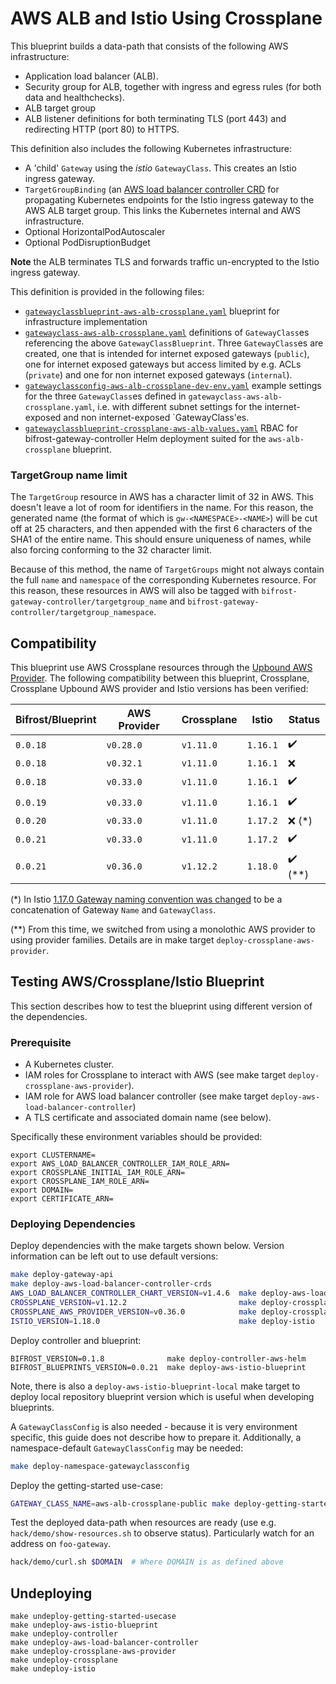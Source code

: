 # AWS ALB and Istio Using Crossplane

This blueprint builds a data-path that consists of the following AWS
infrastructure:

- Application load balancer (ALB).
- Security group for ALB, together with ingress and egress rules (for
  both data and healthchecks).
- ALB target group
- ALB listener definitions for both terminating TLS (port 443) and redirecting HTTP (port 80) to HTTPS.

This definition also includes the following Kubernetes infrastructure:

- A 'child' `Gateway` using the *istio* `GatewayClass`. This creates
  an Istio ingress gateway.
- `TargetGroupBinding` (an [AWS load balancer controller
  CRD](https://github.com/kubernetes-sigs/aws-load-balancer-controller/)
  for propagating Kubernetes endpoints for the Istio ingress gateway
  to the AWS ALB target group. This links the Kubernetes internal and
  AWS infrastructure.
- Optional HorizontalPodAutoscaler
- Optional PodDisruptionBudget

**Note** the ALB terminates TLS and forwards traffic un-encrypted to
the Istio ingress gateway.

This definition is provided in the following files:

- [`gatewayclassblueprint-aws-alb-crossplane.yaml`](gatewayclassblueprint-aws-alb-crossplane.yaml) blueprint for infrastructure implementation
- [`gatewayclass-aws-alb-crossplane.yaml`](gatewayclass-aws-alb-crossplane.yaml) definitions of `GatewayClass`es referencing the above `GatewayClassBlueprint`. Three `GatewayClass`es are created, one that is intended for internet exposed gateways (`public`), one for internet exposed gateways but access limited by e.g. ACLs (`private`) and one for non internet exposed gateways (`internal`).
- [`gatewayclassconfig-aws-alb-crossplane-dev-env.yaml`](../../test-data/gatewayclassconfig-aws-alb-crossplane-dev-env.yaml) example settings for the three `GatewayClass`es defined in `gatewayclass-aws-alb-crossplane.yaml`, i.e. with different subnet settings for the internet-exposed and non internet-exposed `GatewayClass'es.
- [`gatewayclassblueprint-crossplane-aws-alb-values.yaml`](../../charts/bifrost-gateway-controller/ci/gatewayclassblueprint-crossplane-aws-alb-values.yaml)
RBAC for bifrost-gateway-controller Helm deployment suited for the `aws-alb-crossplane` blueprint.

### TargetGroup name limit

The `TargetGroup` resource in AWS has a character limit of 32 in AWS. This doesn't leave a lot of room for identifiers in the name. For this reason, the generated name (the format of which is `gw-<NAMESPACE>-<NAME>`) will be cut off at 25 characters, and then appended with the first 6 characters of the SHA1 of the entire name. This should ensure uniqueness of names, while also forcing conforming to the 32 character limit.

Because of this method, the name of `TargetGroups` might not always contain the full `name` and `namespace` of the corresponding Kubernetes resource. For this reason, these resources in AWS will also be tagged with `bifrost-gateway-controller/targetgroup_name` and `bifrost-gateway-controller/targetgroup_namespace`.

## Compatibility

This blueprint use AWS Crossplane resources through the [Upbound AWS
Provider](https://marketplace.upbound.io/providers/upbound/provider-aws). The
following compatibility between this blueprint, Crossplane, Crossplane
Upbound AWS provider and Istio versions has been verified:

| Bifrost/Blueprint | AWS Provider | Crossplane | Istio | Status |
| ----------------- | ------------ | ---------- | ----- | ------ |
| `0.0.18` | `v0.28.0` | `v1.11.0` | `1.16.1` | :heavy_check_mark: |
| `0.0.18` | `v0.32.1` | `v1.11.0` | `1.16.1` | :x: |
| `0.0.18` | `v0.33.0` | `v1.11.0` | `1.16.1` | :heavy_check_mark: |
| `0.0.19` | `v0.33.0` | `v1.11.0` | `1.16.1` | :heavy_check_mark: |
| `0.0.20` | `v0.33.0` | `v1.11.0` | `1.17.2` | :x: (*) |
| `0.0.21` | `v0.33.0` | `v1.11.0` | `1.17.2` | :heavy_check_mark: |
| `0.0.21` | `v0.36.0` | `v1.12.2` | `1.18.0` | :heavy_check_mark: (**) |

(*) In Istio [1.17.0 Gateway naming convention was changed](https://istio.io/latest/news/releases/1.17.x/announcing-1.17/change-notes/) to be a concatenation of Gateway `Name` and `GatewayClass`.

(**) From this time, we switched from using a monolothic AWS provider to using provider families. Details are in make target `deploy-crossplane-aws-provider`.

## Testing AWS/Crossplane/Istio Blueprint

This section describes how to test the blueprint using different
version of the dependencies.

### Prerequisite

- A Kubernetes cluster.
- IAM roles for Crossplane to interact with AWS (see make target `deploy-crossplane-aws-provider`).
- IAM role for AWS load balancer controller (see make target `deploy-aws-load-balancer-controller`)
- A TLS certificate and associated domain name (see below).

Specifically these environment variables should be provided:

```
export CLUSTERNAME=
export AWS_LOAD_BALANCER_CONTROLLER_IAM_ROLE_ARN=
export CROSSPLANE_INITIAL_IAM_ROLE_ARN=
export CROSSPLANE_IAM_ROLE_ARN=
export DOMAIN=
export CERTIFICATE_ARN=
```

### Deploying Dependencies

Deploy dependencies with the make targets shown below. Version information can be left out to use default versions:

```bash
make deploy-gateway-api
make deploy-aws-load-balancer-controller-crds
AWS_LOAD_BALANCER_CONTROLLER_CHART_VERSION=v1.4.6  make deploy-aws-load-balancer-controller
CROSSPLANE_VERSION=v1.12.2                         make deploy-crossplane
CROSSPLANE_AWS_PROVIDER_VERSION=v0.36.0            make deploy-crossplane-aws-provider
ISTIO_VERSION=1.18.0                               make deploy-istio
```

Deploy controller and blueprint:

```
BIFROST_VERSION=0.1.8              make deploy-controller-aws-helm
BIFROST_BLUEPRINTS_VERSION=0.0.21  make deploy-aws-istio-blueprint
```

Note, there is also a `deploy-aws-istio-blueprint-local` make target to deploy
local repository blueprint version which is useful when developing
blueprints.

A `GatewayClassConfig` is also needed - because it is very environment
specific, this guide does not describe how to prepare it. Additionally,
a namespace-default `GatewayClassConfig` may be needed:

```bash
make deploy-namespace-gatewayclassconfig
```

Deploy the getting-started use-case:

```bash
GATEWAY_CLASS_NAME=aws-alb-crossplane-public make deploy-getting-started-usecase
```

Test the deployed data-path when resources are ready (use
e.g. `hack/demo/show-resources.sh` to observe status). Particularly
watch for an address on `foo-gateway`.

```bash
hack/demo/curl.sh $DOMAIN  # Where DOMAIN is as defined above
```

## Undeploying

```
make undeploy-getting-started-usecase
make undeploy-aws-istio-blueprint
make undeploy-controller
make undeploy-aws-load-balancer-controller
make undeploy-crossplane-aws-provider
make undeploy-crossplane
make undeploy-istio
```

